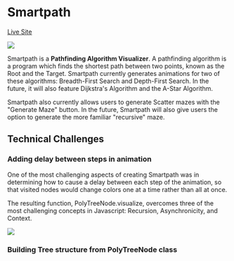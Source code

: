 # Smartpath
<a href="https://ehecker.github.io/smartpath/">Live Site</a>

<img src="https://i.imgur.com/nfdUohJ.png">

Smartpath is a <strong>Pathfinding Algorithm Visualizer</strong>. A pathfinding algorithm is a program which finds the shortest path between two points, known as the Root and the Target. Smartpath currently generates animations for two of these algorithms: Breadth-First Search and Depth-First Search. In the future, it will also feature Dijkstra's Algorithm and the A-Star Algorithm.

Smartpath also currently allows users to generate Scatter mazes with the "Generate Maze" button. In the future, Smartpath will also give users the option to generate the more familiar "recursive" maze.

## Technical Challenges
### Adding delay between steps in animation
One of the most challenging aspects of creating Smartpath was in determining how to cause a delay between each step of the animation, so that visited nodes would change colors one at a time rather than all at once.

The resulting function, PolyTreeNode.visualize, overcomes three of the most challenging concepts in Javascript: Recursion, Asynchronicity, and Context. 

<img src="https://i.imgur.com/3wFlkMT.png">

### Building Tree structure from PolyTreeNode class

